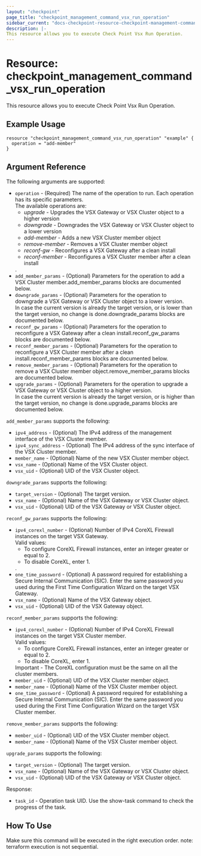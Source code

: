 ```yaml
---
layout: "checkpoint"
page_title: "checkpoint_management_command_vsx_run_operation"
sidebar_current: "docs-checkpoint-resource-checkpoint-management-command-vsx-run-operation"
description: |-
This resource allows you to execute Check Point Vsx Run Operation.
---
```


# Resource: checkpoint_management_command_vsx_run_operation

This resource allows you to execute Check Point Vsx Run Operation.

## Example Usage


```hcl
resource "checkpoint_management_command_vsx_run_operation" "example" {
  operation = "add-member"
}
```

## Argument Reference

The following arguments are supported:

* `operation` - (Required) The name of the operation to run. Each operation has its specific parameters.<br>The available operations are:<ul><li><i>upgrade</i> - Upgrades the VSX Gateway or VSX Cluster object to a higher version</li><li><i>downgrade</i> - Downgrades the VSX Gateway or VSX Cluster object to a lower version</li><li><i>add-member</i> - Adds a new VSX Cluster member object</li><li><i>remove-member</i> - Removes a VSX Cluster member object</li><li><i>reconf-gw</i> - Reconfigures a VSX Gateway after a clean install</li><li><i>reconf-member</i> - Reconfigures a VSX Cluster member after a clean install</li></ul>. 
* `add_member_params` - (Optional) Parameters for the operation to add a VSX Cluster member.add_member_params blocks are documented below.
* `downgrade_params` - (Optional) Parameters for the operation to downgrade a VSX Gateway or VSX Cluster object to a lower version.<br>In case the current version is already the target version, or is lower than the target version, no change is done.downgrade_params blocks are documented below.
* `reconf_gw_params` - (Optional) Parameters for the operation to reconfigure a VSX Gateway after a clean install.reconf_gw_params blocks are documented below.
* `reconf_member_params` - (Optional) Parameters for the operation to reconfigure a VSX Cluster member after a clean install.reconf_member_params blocks are documented below.
* `remove_member_params` - (Optional) Parameters for the operation to remove a VSX Cluster member object.remove_member_params blocks are documented below.
* `upgrade_params` - (Optional) Parameters for the operation to upgrade a VSX Gateway or VSX Cluster object to a higher version.<br>In case the current version is already the target version, or is higher than the target version, no change is done.upgrade_params blocks are documented below.


`add_member_params` supports the following:

* `ipv4_address` - (Optional) The IPv4 address of the management interface of the VSX Cluster member. 
* `ipv4_sync_address` - (Optional) The IPv4 address of the sync interface of the VSX Cluster member. 
* `member_name` - (Optional) Name of the new VSX Cluster member object. 
* `vsx_name` - (Optional) Name of the VSX Cluster object. 
* `vsx_uid` - (Optional) UID of the VSX Cluster object. 


`downgrade_params` supports the following:

* `target_version` - (Optional) The target version. 
* `vsx_name` - (Optional) Name of the VSX Gateway or VSX Cluster object. 
* `vsx_uid` - (Optional) UID of the VSX Gateway or VSX Cluster object. 


`reconf_gw_params` supports the following:

* `ipv4_corexl_number` - (Optional) Number of IPv4 CoreXL Firewall instances on the target VSX Gateway.<br>Valid values:<br><ul><li>To configure CoreXL Firewall instances, enter an integer greater or equal to 2.</li><li>To disable CoreXL, enter 1.</li></ul>. 
* `one_time_password` - (Optional) A password required for establishing a Secure Internal Communication (SIC). Enter the same password you used during the First Time Configuration Wizard on the target VSX Gateway. 
* `vsx_name` - (Optional) Name of the VSX Gateway object. 
* `vsx_uid` - (Optional) UID of the VSX Gateway object. 


`reconf_member_params` supports the following:

* `ipv4_corexl_number` - (Optional) Number of IPv4 CoreXL Firewall instances on the target VSX Cluster member.<br>Valid values:<br><ul><li>To configure CoreXL Firewall instances, enter an integer greater or equal to 2.</li><li>To disable CoreXL, enter 1.</li></ul>Important - The CoreXL configuration must be the same on all the cluster members. 
* `member_uid` - (Optional) UID of the VSX Cluster member object. 
* `member_name` - (Optional) Name of the VSX Cluster member object. 
* `one_time_password` - (Optional) A password required for establishing a Secure Internal Communication (SIC). Enter the same password you used during the First Time Configuration Wizard on the target VSX Cluster member. 


`remove_member_params` supports the following:

* `member_uid` - (Optional) UID of the VSX Cluster member object. 
* `member_name` - (Optional) Name of the VSX Cluster member object. 


`upgrade_params` supports the following:

* `target_version` - (Optional) The target version. 
* `vsx_name` - (Optional) Name of the VSX Gateway or VSX Cluster object. 
* `vsx_uid` - (Optional) UID of the VSX Gateway or VSX Cluster object. 



Response:
* `task_id` - Operation task UID. Use the show-task command to check the progress of the task.

## How To Use
Make sure this command will be executed in the right execution order. 
note: terraform execution is not sequential.  


